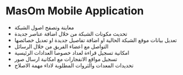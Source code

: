 # MasOm Mobile Application
- معاينة وتصفح اصول الشبكة 
- تحديث مكونات الشبكة من خلال اضافة عناصر جديدة 
- تعديل بيانات موقع الشبكة الحالية او اضافة تفاصيل جديدة او تعديل خصائصها
- التواصل مع اعضاء الفريق من خلال الرسائل
- امكانية تسجيل قراءة لعداد خصوصا العدادات الرئيسية 
- تسجيل مواقع الانفجارات مع امكانية ارسال صور 
- تحديدات المعدات والثروات المطلوبة لاداء مهمة الاصلاح